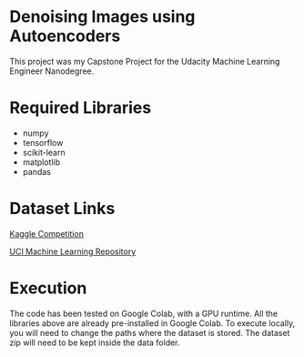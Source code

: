 # Denoising Images using Autoencoders
This project was my Capstone Project for the Udacity Machine Learning Engineer Nanodegree.

# Required Libraries
- numpy
- tensorflow
- scikit-learn
- matplotlib
- pandas

# Dataset Links
[Kaggle Competition](https://www.kaggle.com/c/denoising-dirty-documents)

[UCI Machine Learning Repository](https://archive.ics.uci.edu/ml/datasets/NoisyOffice)

# Execution
The code has been tested on Google Colab, with a GPU runtime.
All the libraries above are already pre-installed in Google Colab.
To execute locally, you will need to change the paths where the dataset is stored.
The dataset zip will need to be kept inside the data folder.
